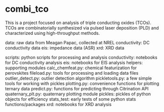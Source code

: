 # combi_tco
This is a project focused on analysis of triple conducting oxides (TCOs). TCOs are combinatorially synthesized via pulsed laser deposition (PLD) and characterized using high-throughput methods. 

data: raw data from Meagan Papac, collected at NREL
    conductivity: DC conductivity data
  eis: impedance data (ASR)
  xrd: XRD data

scripts: python scripts for processing and analysis
  conductivity: notebooks for DC conductivity analysis
  eis: notebooks for EIS analysis
  helpers: supporting modules
    calc_chemfeat.py: chemical featurization for perovskites
    fileload.py: tools for processing and loading data files
    outlier_detect.py: outlier detection algorithm
    pickletools.py: a few simple tools for working with pickles
    plotting.py: convenience functions for plotting ternary data
    predict.py: functions for predicting through Citrination API
    quaternary_plt.py: quaternary plotting module
  pickles: pickles of python objects for efficiency
  stats_test: early tests of some python stats functions/packages
  xrd: notebooks for XRD analysis
  

  
  
